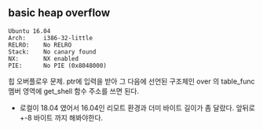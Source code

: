 basic heap overflow
-------------------
```
Ubuntu 16.04
Arch:     i386-32-little
RELRO:    No RELRO
Stack:    No canary found
NX:       NX enabled
PIE:      No PIE (0x8048000)
```
힙 오버플로우 문제.
ptr에 입력을 받아 
그 다음에 선언된 구조체인 over 의 table_func 멤버 영역에 get_shell 함수 주소를 쓰면 된다. 

* 로컬이 18.04 였어서 16.04인 리모트 환경과 더미 바이트 길이가 좀 달랐다. 
앞뒤로 +-8 바이트 까지 해봐야한다. 
